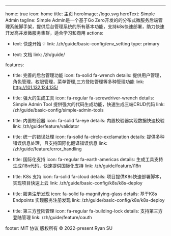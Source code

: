 ---
home: true
icon: home
title: 主页
heroImage: /logo.svg
heroText: Simple Admin
tagline: Simple Admin是一个基于Go Zero开发的的分布式微服务后端管理系统脚手架，提供后台管理系统的所有基本功能，支持k8s快速部署，助力快速开发高并发微服务集群，适合学习和商用
actions:
  - text: 快速开始 💡
    link: /zh/guide/basic-config/env_setting
    type: primary

  - text: 文档
    link: /zh/guide/

features:
  - title: 完善的后台管理功能
    icon: fa-solid fa-wrench
    details: 提供用户管理，角色管理，权限管理，菜单管理,三方登陆管理等多种管理功能
    link: http://101.132.124.135/

  - title: 强大的生成工具
    icon: fa-regular fa-screwdriver-wrench
    details: Simple Admin Tool 提供强大的代码生成功能，快速生成三端CRUD代码
    link: /zh/guide/basic-config/simple-admin-tools

  - title: 内置校验器
    icon: fa-solid fa-eye
    details: 内置校验器实现数据快速校验
    link: /zh/guide/feature/validator

  - title: 统一的错误处理
    icon: fa-solid fa-circle-exclamation
    details: 提供多种错误信息处理，且支持国际化翻译错误信息
    link: /zh/guide/feature/error_handling

  - title: 国际化支持
    icon: fa-regular fa-earth-americas
    details: 生成工具支持生成i18n代码，快速提供国际化支持
    link: /zh/guide/feature/i18n

  - title: K8s 支持
    icon: fa-solid fa-cloud
    details: 项目提供K8s快速部署脚本，实现项目快速上云
    link: /zh/guide/basic-config/k8s/k8s-deploy

  - title: 服务注册发现
    icon: fa-solid fa-magnifying-glass
    details: 基于K8s Endpoints 实现服务注册发现
    link: /zh/guide/basic-config/k8s/k8s-deploy

  - title: 第三方登陆管理
    icon: fa-regular fa-building-lock
    details: 支持第三方登陆管理
    link: /zh/guide/feature/oauth


footer: MIT 协议  版权所有 © 2022-present Ryan SU
